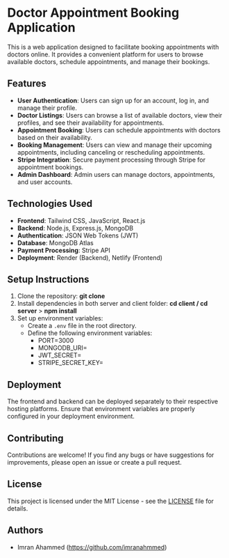 
# Doctor Appointment Booking Application
This is a web application designed to facilitate booking appointments with doctors online. It provides a convenient platform for users to browse available doctors, schedule appointments, and manage their bookings.

## Features
- **User Authentication**: Users can sign up for an account, log in, and manage their profile.
- **Doctor Listings**: Users can browse a list of available doctors, view their profiles, and see their availability for appointments.
- **Appointment Booking**: Users can schedule appointments with doctors based on their availability.
- **Booking Management**: Users can view and manage their upcoming appointments, including canceling or rescheduling appointments.
- **Stripe Integration**: Secure payment processing through Stripe for appointment bookings.
- **Admin Dashboard**: Admin users can manage doctors, appointments, and user accounts.

## Technologies Used
- **Frontend**: Tailwind CSS, JavaScript, React.js
- **Backend**: Node.js, Express.js, MongoDB
- **Authentication**: JSON Web Tokens (JWT)
- **Database**: MongoDB Atlas
- **Payment Processing**: Stripe API
- **Deployment**: Render (Backend), Netlify (Frontend)

## Setup Instructions
1. Clone the repository: **git clone <repository-url>**
2. Install dependencies in both server and client folder: **cd client / cd server** > **npm install**
3. Set up environment variables:
   - Create a `.env` file in the root directory.
   - Define the following environment variables:
      - PORT=3000
      - MONGODB_URI=<your-mongodb-uri>
      - JWT_SECRET=<your-jwt-secret>
      - STRIPE_SECRET_KEY=<your-stripe-secret-key>

## Deployment
The frontend and backend can be deployed separately to their respective hosting platforms. Ensure that environment variables are properly configured in your deployment environment.

## Contributing
Contributions are welcome! If you find any bugs or have suggestions for improvements, please open an issue or create a pull request.

## License
This project is licensed under the MIT License - see the [LICENSE](LICENSE) file for details.

## Authors
- Imran Ahammed (https://github.com/imranahmmed)
